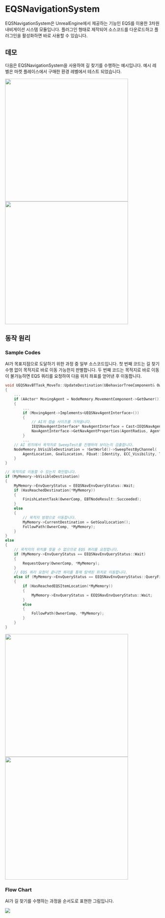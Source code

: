 # EQSNavigationSystem

EQSNavigationSystem은 UnrealEngine에서 제공하는 기능인 EQS를 이용한 3차원 내비게이션 시스템 모듈입니다.
플러그인 형태로 제작되어 소스코드를 다운로드하고 플러그인을 활성화하면 바로 사용할 수 있습니다.

## 데모

다음은 EQSNavigationSystem을 사용하여 길 찾기를 수행하는 예시입니다. 예시 레벨은 마켓 플레이스에서 구매한 환경 레벨에서 테스트 되었습니다.

<img src="https://github.com/ludensor/EQSNavigationSystem/assets/76856672/1ccd34ba-6203-4256-94eb-b5fc11236c07.gif" width="400" height="400"/>
<img src="https://github.com/ludensor/EQSNavigationSystem/assets/76856672/6bd92a9e-764c-429f-bc06-32c0dc9b95b8.gif" width="400" height="400"/>

## 동작 원리

### Sample Codes

AI가 목표지점으로 도달하기 위한 과정 중 일부 소스코드입니다. 첫 번째 코드는 길 찾기 수행 없이 목적지로 바로 이동 가능한지 판별합니다.
두 번째 코드는 목적지로 바로 이동이 불가능하면 EQS 쿼리를 요청하여 다음 위치 좌표를 얻어낸 후 이동합니다.

```cpp
void UEQSNavBTTask_MoveTo::UpdateDestination(UBehaviorTreeComponent& OwnerComp, FEQSNavBTMoveToTaskMemory& NodeMemory)
{
    ...
    if (AActor* MovingAgent = NodeMemory.MovementComponent->GetOwner())
    {
        ...
        if (MovingAgent->Implements<UEQSNavAgentInterface>())
        {
            // AI의 캡슐 사이즈를 가져옵니다.
            IEQSNavAgentInterface* NavAgentInterface = Cast<IEQSNavAgentInterface>(MovingAgent);
            NavAgentInterface->GetNavAgentProperties(AgentRadius, AgentHalfHeight);
        }
        ...
	// AI 위치에서 목적지로 SweepTest를 진행하여 보이는지 검출합니다.
	NodeMemory.bVisibleDestination = !GetWorld()->SweepTestByChannel(
		AgentLocation, GoalLocation, FQuat::Identity, ECC_Visibility, TraceShape, TraceParams);
    }
}
```
```cpp
// 목적지로 이동할 수 있는지 확인합니다.
if (MyMemory->bVisibleDestination)
{
    MyMemory->EnvQueryStatus = EEQSNavEnvQueryStatus::Wait;
    if (HasReachedDestination(*MyMemory))
    {
        FinishLatentTask(OwnerComp, EBTNodeResult::Succeeded);
    }
    else
    {
        // 목적지 방향으로 이동합니다.
        MyMemory->CurrentDestination = GetGoalLocation();
        FollowPath(OwnerComp, *MyMemory);
    }
}
else
{
    // 목적지의 위치를 찾을 수 없으므로 EQS 쿼리를 요청합니다.
    if (MyMemory->EnvQueryStatus == EEQSNavEnvQueryStatus::Wait)
    {
        RequestQuery(OwnerComp, *MyMemory);
    }
    // EQS 쿼리 요청이 끝나면 쿼리를 통해 탐색된 위치로 이동합니다.
    else if (MyMemory->EnvQueryStatus == EEQSNavEnvQueryStatus::QueryFinished)
    {
        if (HasReachedEQSItemLocation(*MyMemory))
        {
            MyMemory->EnvQueryStatus = EEQSNavEnvQueryStatus::Wait;
        }
        else
        {
            FollowPath(OwnerComp, *MyMemory);
        }
    }
}
```

<img src="https://github.com/ludensor/EQSNavigationSystem/assets/76856672/91de494f-6db0-432d-a257-b9eec57884d1.png" width="400" height="400"/>
<img src="https://github.com/ludensor/EQSNavigationSystem/assets/76856672/a8fb8822-40f8-481c-8b46-ea03d41232fb.png" width="400" height="400"/>

### Flow Chart

AI가 길 찾기를 수행하는 과정을 순서도로 표현한 그림입니다.

<img src="https://github.com/ludensor/EQSNavigationSystem/assets/76856672/fafc1c4a-3454-40ef-a895-fffafb3174a2.png"/>
